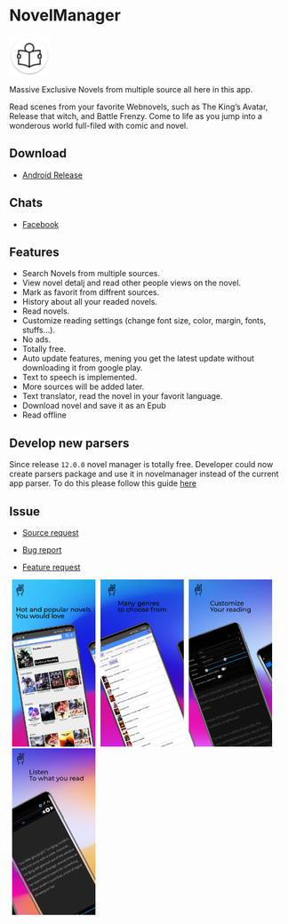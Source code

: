 # NovelManager
![Icons](https://raw.githubusercontent.com/AlenToma/NovelManager-public/master/Screenshots/Icons/res/mipmap-hdpi/ic_launcher.png)

 Massive Exclusive Novels from multiple source all here in this app.

Read scenes from your favorite Webnovels, such as The King’s Avatar, Release that witch, and Battle Frenzy. Come to life as you jump into a wonderous world full-filed with comic and novel.

## Download
* [Android Release](https://github.com/AlenToma/NovelManager-public/releases)


## Chats
* [Facebook](https://www.facebook.com/groups/4251520684862135)

## Features

* Search Novels from multiple sources.
* View novel detalj and read other people views on the novel.
* Mark as favorit from diffrent sources.
* History about all your readed novels.
* Read novels.
* Customize reading settings (change font size, color, margin, fonts, stuffs...).
* No ads.
* Totally free.
* Auto update features, mening you get the latest update without downloading it from google play.
* Text to speech is implemented.
* More sources will be added later.
* Text translator, read the novel in your favorit language.
* Download novel and save it as an Epub
* Read offline

## Develop new parsers
Since release `12.0.0` novel manager is totally free.
Developer could now create parsers package and use it in novelmanager instead of the current app parser.
To do this please follow this guide [here](https://github.com/AlenToma/NovelManager-public/blob/master/createNewPackage.md)

## Issue
* [Source request](https://github.com/AlenToma/NovelManager-public/issues/new?assignees=&labels=&template=source-request.md&title=)
 
* [Bug report](https://github.com/AlenToma/NovelManager-public/issues/new?assignees=&labels=&template=bug_report.md&title=)
 
* [Feature request](https://github.com/AlenToma/NovelManager-public/issues/new?assignees=&labels=&template=feature_request.md&title=)

<div>
<img style="margin-left:5px" src="https://raw.githubusercontent.com/AlenToma/NovelManager-public/master/Screenshots/image1.jpeg" width="150">
<img style="margin-left:5px" src="https://raw.githubusercontent.com/AlenToma/NovelManager-public/master/Screenshots/image2.jpeg" width="150">
<img style="margin-left:5px" src="https://raw.githubusercontent.com/AlenToma/NovelManager-public/master/Screenshots/image3.jpeg" width="150">
<img style="margin-left:5px" src="https://raw.githubusercontent.com/AlenToma/NovelManager-public/master/Screenshots/image4.jpeg" width="150">
 <div>


